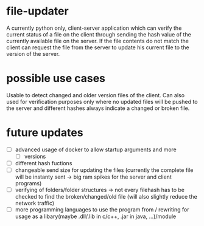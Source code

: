 # file-updater

A currently python only, client-server application which can verify the current status of a file on the client through sending the hash value of the currently available file on the server. If the file contents do not match the client can request the file from the server to update his current file to the version of the server. 

# possible use cases

Usable to detect changed and older version files of the client. Can also used for verification purposes only where no updated files will be pushed to the server and different hashes always indicate a changed or broken file.

# future updates

- [ ] advanced usage of docker to allow startup arguments and more
    * [ ] versions
- [ ] different hash fuctions
- [ ] changeable send size for updating the files (currently the complete file will be instanty sent -> big ram spikes for the server and client programs)
- [ ] verifying of folders/folder structures -> not every filehash has to be checked to find the broken/changed/old file (will also slightly reduce the network traffic)
- [ ] more programming languages to use the program from / rewriting for usage as a libary(maybe .dll/.lib in c/c++, .jar in java, ...)/module
